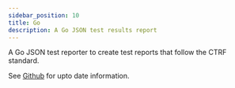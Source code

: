 ```yaml
---
sidebar_position: 10
title: Go
description: A Go JSON test results report
---
```


A Go JSON test reporter to create test reports that follow the CTRF standard.

See [Github](https://github.com/ctrf-io/go-ctrf-json-reporter) for upto date information.
